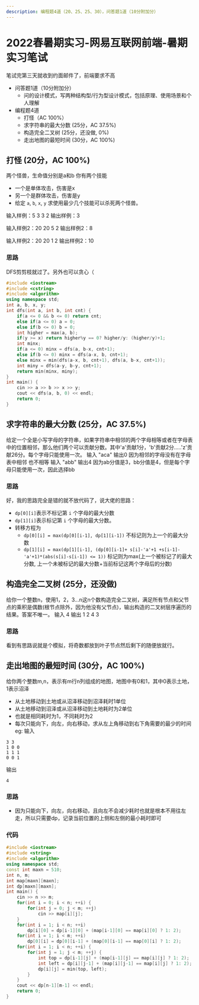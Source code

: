 ```yaml
---
description: 编程题4道（20、25、25、30），问答题1道（10分附加分）
---
```


# 2022春暑期实习-网易互联网前端-暑期实习笔试

笔试完第三天就收到约面邮件了，前端要求不高

* 问答题1道（10分附加分）
  * 问的设计模式，写两种结构型/行为型设计模式，包括原理、使用场景和个人理解
* 编程题4道
  * 打怪（AC 100%）
  * 求字符串的最大分数 (25分，AC 37.5%)
  * 构造完全二叉树 (25分，还没做, 0%)
  * 走出地图的最短时间 (30分，AC 100%)

## 打怪 (20分，AC 100%)

两个怪兽，生命值分别是a和b 你有两个技能

* 一个是单体攻击，伤害是x
* 另一个是群体攻击，伤害是y
* 给定 `a`, `b`, `x`, `y` 求使用最少几个技能可以杀死两个怪兽。

输入样例：5 3 3 2 输出样例：3

输入样例2：20 20 5 2 输出样例2：8

输入样例2：20 20 1 2 输出样例2：10

### 思路

DFS剪剪枝就过了。另外也可以贪心（

```cpp
#include <iostream>
#include <cstring>
#include <algorithm>
using namespace std;
int a, b, x, y;
int dfs(int a, int b, int cnt) {
    if(a <= 0 && b <= 0) return cnt;
    else if(a <= 0) a = 0;
    else if(b <= 0) b = 0;
    int higher = max(a, b);
    if(y >= x) return higher%y == 0? higher/y: (higher/y)+1;
    int minx;
    if(a <= 0) minx = dfs(a, b-x, cnt+1);
    else if(b <= 0) minx = dfs(a-x, b, cnt+1);
    else minx = min(dfs(a-x, b, cnt+1), dfs(a, b-x, cnt+1));
    int miny = dfs(a-y, b-y, cnt+1);
    return min(minx, miny);
}
int main() {
    cin >> a >> b >> x >> y;
    cout << dfs(a, b, 0) << endl;
    return 0;
}
```

## 求字符串的最大分数 (25分，AC 37.5%)

给定一个全是小写字母的字符串，如果字符串中相邻的两个字母相等或者在字母表中的位置相邻，那么他们两个可以贡献分数。其中'a'贡献1分，'b'贡献2分.....'z'贡献26分。每个字母只能使用一次。 输入 "aca" 输出0 因为相邻的字母没有在字母表中相邻 也不相等 输入 "abb" 输出4 因为ab分值是3，bb分值是4，但是每个字母只能使用一次，因此选择bb

### 思路

好，我的思路完全是错的就不放代码了，说大佬的思路：

* `dp[0][i]`表示不标记第 `i` 个字母的最大分数
* `dp[1][i]`表示标记第 `i` 个字母的最大分数。
* 转移方程为
  * `dp[0][i] = max(dp[0][i-1], dp[1][i-1])` 不标记则为上一个的最大分数
  * `dp[1][i] = max(dp[1][i-1], (dp[0][i-1]+ s[i]-'a'+1 +s[i-1]-'a'+1)*(abs(s[i]-s[i-1]) <= 1))` 标记则为max(上一个被标记了的最大分数, 上一个未被标记的最大分数+当前标记这两个字母后的分数)

## 构造完全二叉树 (25分，还没做)

给你一个整数n，使用1，2，3...n这n个数构造完全二叉树，满足所有节点和父节点的乘积是偶数(根节点除外，因为他没有父节点)，输出构造的二叉树层序遍历的结果。答案不唯一。 输入 4 输出 1 2 4 3

### 思路

看到有思路说就是个模拟，将奇数都放到叶子节点然后剩下的随便放就行。

## 走出地图的最短时间 (30分，AC 100%)

给你两个整数m,n，表示有m行n列组成的地图，地图中有0和1，其中0表示土地，1表示沼泽

* 从土地移动到土地或从沼泽移动到沼泽耗时1单位
* 从土地移动到沼泽或从沼泽移动到土地耗时为2单位
* 也就是相同耗时为1，不同耗时为2
* 每次只能向下，向左，向右移动，求从左上角移动到右下角需要的最少的时间 eg: 输入

```
3 3
1 0 0
1 1 1
0 0 1
```

输出

```
4
```

### 思路

* 因为只能向下，向左，向右移动，且向左不会减少耗时也就是根本不用往左走，所以只需要dp，记录当前位置的上侧和左侧的最小耗时即可

### 代码

```cpp
#include <iostream>
#include <string>
#include <algorithm>
using namespace std;
const int maxn = 510;
int n, m;
int map[maxn][maxn];
int dp[maxn][maxn];
int main() {
    cin >> n >> m;
    for(int i = 0; i < n; ++i) {
        for(int j = 0; j < m; ++j)
            cin >> map[i][j];
    }
    for(int i = 1; i < n; ++i) 
        dp[i][0] = dp[i-1][0] + (map[i-1][0] == map[i][0] ? 1: 2);
    for(int i = 1; i < m; ++i) 
        dp[0][i] = dp[0][i-1] + (map[0][i-1] == map[0][i] ? 1: 2);
    for(int i = 1; i < n; ++i) {
        for(int j = 1; j < m; ++j) {
            int top = dp[i-1][j] + (map[i-1][j] == map[i][j] ? 1: 2);
            int left = dp[i][j-1] + (map[i][j-1] == map[i][j] ? 1: 2);
            dp[i][j] = min(top, left);
        }
    }
    cout << dp[n-1][m-1] << endl;
    return 0;
}
```
